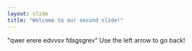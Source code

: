 ```yaml
---
layout: slide
title: "Welcome to our second slide!"
---
```

"qwer erere edvvsv fdsgsgrev"
Use the left arrow to go back!
